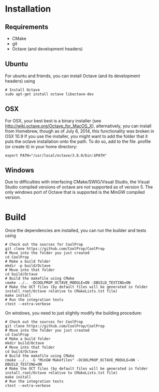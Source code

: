 Installation
============

Requirements
------------
* CMake
* git
* Octave (and development headers)

Ubuntu
------

For ubuntu and friends, you can install Octave (and its development headers) using
```
# Install Octave
sudo apt-get install octave liboctave-dev
```

OSX
---
For OSX, your best best is a binary installer (see http://wiki.octave.org/Octave_for_MacOS_X), alternatively, you can install from Homebrew, though as of July 6, 2014, this functionality was broken in OSX 10.9
If you use the installer, you might want to add the folder that it puts the octave installation onto the path.  To do so, add to the file .profile (or create it) in your home directory:
```
export PATH="/usr/local/octave/3.8.0/bin:$PATH"
```

Windows
-------
Due to difficulties with interfacing CMake/SWIG/Visual Studio, the Visual Studio compiled versions of octave are not supported as of version 5.  The only windows port of Octave that is supported is the MinGW compiled version.

Build
=====

Once the dependencies are installed, you can run the builder and tests using
```
# Check out the sources for CoolProp
git clone https://github.com/CoolProp/CoolProp
# Move into the folder you just created
cd CoolProp
# Make a build folder
mkdir -p build/Octave
# Move into that folder
cd build/Octave
# Build the makefile using CMake
cmake ../.. -DCOOLPROP_OCTAVE_MODULE=ON -DBUILD_TESTING=ON
# Make the OCT files (by default files will be generated in folder install_root/Octave relative to CMakeLists.txt file)
make install
# Run the integration tests
ctest --extra-verbose
```

On windows, you need to just slightly modify the building procedure:

```
# Check out the sources for CoolProp
git clone https://github.com/CoolProp/CoolProp
# Move into the folder you just created
cd CoolProp
# Make a build folder
mkdir build/Octave
# Move into that folder
cd build/Octave
# Build the makefile using CMake
cmake ../.. -G "MinGW Makefiles" -DCOOLPROP_OCTAVE_MODULE=ON -DBUILD_TESTING=ON
# Make the OCT files (by default files will be generated in folder install_root/Octave relative to CMakeLists.txt file)
make install
# Run the integration tests
ctest --extra-verbose
```
